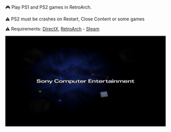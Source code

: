 🎮 Play PS1 and PS2 games in RetroArch.

⚠ PS2 must be crashes on Restart, Close Content or some games

⚠ Requirements: [DirectX](https://www.microsoft.com/download/details.aspx?id=35), [RetroArch](https://retroarch.com/index.php?page=platforms) - [Steam](https://store.steampowered.com/app/1118310/RetroArch/)

![](https://github.com/sevcator/PS1-and-PS2-for-Retroarch/blob/main/ps2_screenshot.jpg?raw=true)

